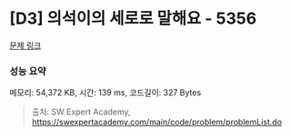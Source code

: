 # [D3] 의석이의 세로로 말해요 - 5356 

[문제 링크](https://swexpertacademy.com/main/code/problem/problemDetail.do?contestProbId=AWVWgkP6sQ0DFAUO) 

### 성능 요약

메모리: 54,372 KB, 시간: 139 ms, 코드길이: 327 Bytes



> 출처: SW Expert Academy, https://swexpertacademy.com/main/code/problem/problemList.do